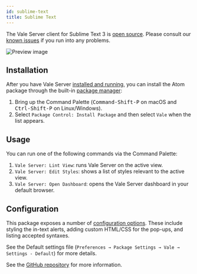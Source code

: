 ```yaml
---
id: sublime-text
title: Sublime Text
---
```


The Vale Server client for Sublime Text 3 is [open source](https://github.com/errata-ai/SubVale). Please consult our [known issues](https://github.com/errata-ai/SubVale/issues) if you run into any problems.

![Preview image][preview-img]

## Installation

After you have Vale Server [installed and running](/vale-server/install), you can install the Atom package through the built-in [package manager][pck-ctrl]:

1. Bring up the Command Palette
   (<kbd>Command-Shift-P</kbd> on macOS and <kbd>Ctrl-Shift-P</kbd> on Linux/Windows).
2. Select `Package Control: Install Package`
   and then select `Vale` when the list appears.

## Usage

You can run one of the following commands via the Command Palette:

1. `Vale Server: Lint View`: runs Vale Server on the active view.
2. `Vale Server: Edit Styles`: shows a list of styles relevant to the active view.
3. `Vale Server: Open Dashboard`: opens the Vale Server dashboard in your default browser.

## Configuration

This package exposes a number of [configuration options](https://github.com/jdkato/SubVale/blob/master/Vale.sublime-settings). These include styling the in-text alerts, adding custom HTML/CSS for the pop-ups, and listing accepted syntaxes.

See the Default settings file (`Preferences → Package Settings → Vale → Settings - Default`) for more details.

See the [GitHub repository](https://github.com/errata-ai/SubVale) for more information.

[Vale-home]: https://errata.ai/vale-server/
[Vale-install]: https://errata-ai.github.io/vale-server/docs/install
[pck-ctrl]: https://packagecontrol.io/installation "Sublime Package Control by wbond"

[preview-img]: https://user-images.githubusercontent.com/8785025/60686319-de950a00-9e5c-11e9-87bf-14fd36571778.png
[demo-gif]: https://user-images.githubusercontent.com/8785025/60686352-0f753f00-9e5d-11e9-8ca0-aeeb1054705e.png
